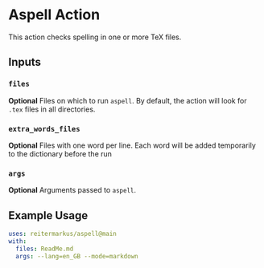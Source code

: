 # Aspell Action

This action checks spelling in one or more TeX files.


## Inputs

### `files`

**Optional** Files on which to run `aspell`. By default, the action will look for `.tex` files in all directories.

### `extra_words_files`

**Optional** Files with one word per line. Each word will be added temporarily to the dictionary before the run

### `args`

**Optional** Arguments passed to `aspell`.

## Example Usage

```yml
uses: reitermarkus/aspell@main
with:
  files: ReadMe.md
  args: --lang=en_GB --mode=markdown
```

